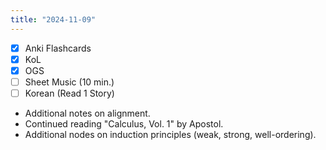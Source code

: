 ```yaml
---
title: "2024-11-09"
---
```


- [x] Anki Flashcards
- [x] KoL
- [x] OGS
- [ ] Sheet Music (10 min.)
- [ ] Korean (Read 1 Story)

* Additional notes on alignment.
* Continued reading "Calculus, Vol. 1" by Apostol.
* Additional nodes on induction principles (weak, strong, well-ordering).